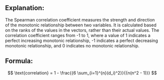 ## Explanation:
The Spearman correlation coefficient measures the strength and direction of the monotonic relationship between two variables. It is calculated based on the ranks of the values in the vectors, rather than their actual values. The correlation coefficient ranges from -1 to 1, where a value of 1 indicates a perfect increasing monotonic relationship, -1 indicates a perfect decreasing monotonic relationship, and 0 indicates no monotonic relationship.
## Formula:
$$ \text{correlation} = 1 - \frac{{6 \sum_{i=1}^{n}(d_i)^2}}{{n(n^2 - 1)}} $$